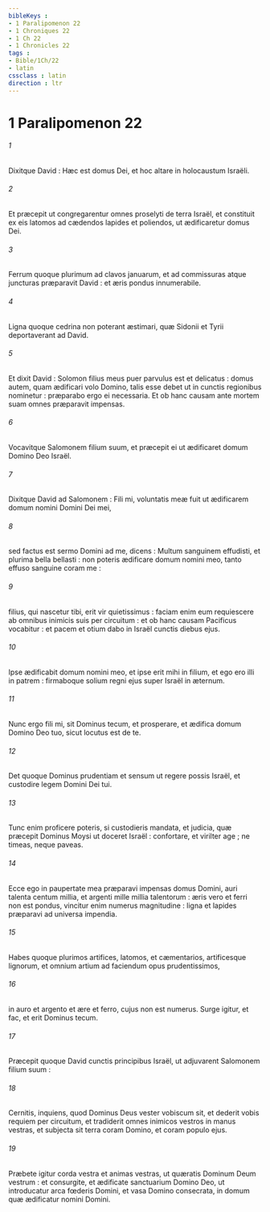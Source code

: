 ```yaml
---
bibleKeys : 
- 1 Paralipomenon 22
- 1 Chroniques 22
- 1 Ch 22
- 1 Chronicles 22
tags : 
- Bible/1Ch/22
- latin
cssclass : latin
direction : ltr
---
```


# 1 Paralipomenon 22

###### 1
Dixitque David : Hæc est domus Dei, et hoc altare in holocaustum Israëli.
###### 2
Et præcepit ut congregarentur omnes proselyti de terra Israël, et constituit ex eis latomos ad cædendos lapides et poliendos, ut ædificaretur domus Dei.
###### 3
Ferrum quoque plurimum ad clavos januarum, et ad commissuras atque juncturas præparavit David : et æris pondus innumerabile.
###### 4
Ligna quoque cedrina non poterant æstimari, quæ Sidonii et Tyrii deportaverant ad David.
###### 5
Et dixit David : Solomon filius meus puer parvulus est et delicatus : domus autem, quam ædificari volo Domino, talis esse debet ut in cunctis regionibus nominetur : præparabo ergo ei necessaria. Et ob hanc causam ante mortem suam omnes præparavit impensas.
###### 6
Vocavitque Salomonem filium suum, et præcepit ei ut ædificaret domum Domino Deo Israël.
###### 7
Dixitque David ad Salomonem : Fili mi, voluntatis meæ fuit ut ædificarem domum nomini Domini Dei mei,
###### 8
sed factus est sermo Domini ad me, dicens : Multum sanguinem effudisti, et plurima bella bellasti : non poteris ædificare domum nomini meo, tanto effuso sanguine coram me :
###### 9
filius, qui nascetur tibi, erit vir quietissimus : faciam enim eum requiescere ab omnibus inimicis suis per circuitum : et ob hanc causam Pacificus vocabitur : et pacem et otium dabo in Israël cunctis diebus ejus.
###### 10
Ipse ædificabit domum nomini meo, et ipse erit mihi in filium, et ego ero illi in patrem : firmaboque solium regni ejus super Israël in æternum.
###### 11
Nunc ergo fili mi, sit Dominus tecum, et prosperare, et ædifica domum Domino Deo tuo, sicut locutus est de te.
###### 12
Det quoque Dominus prudentiam et sensum ut regere possis Israël, et custodire legem Domini Dei tui.
###### 13
Tunc enim proficere poteris, si custodieris mandata, et judicia, quæ præcepit Dominus Moysi ut doceret Israël : confortare, et virilter age ; ne timeas, neque paveas.
###### 14
Ecce ego in paupertate mea præparavi impensas domus Domini, auri talenta centum millia, et argenti mille millia talentorum : æris vero et ferri non est pondus, vincitur enim numerus magnitudine : ligna et lapides præparavi ad universa impendia.
###### 15
Habes quoque plurimos artifices, latomos, et cæmentarios, artificesque lignorum, et omnium artium ad faciendum opus prudentissimos,
###### 16
in auro et argento et ære et ferro, cujus non est numerus. Surge igitur, et fac, et erit Dominus tecum.
###### 17
Præcepit quoque David cunctis principibus Israël, ut adjuvarent Salomonem filium suum :
###### 18
Cernitis, inquiens, quod Dominus Deus vester vobiscum sit, et dederit vobis requiem per circuitum, et tradiderit omnes inimicos vestros in manus vestras, et subjecta sit terra coram Domino, et coram populo ejus.
###### 19
Præbete igitur corda vestra et animas vestras, ut quæratis Dominum Deum vestrum : et consurgite, et ædificate sanctuarium Domino Deo, ut introducatur arca fœderis Domini, et vasa Domino consecrata, in domum quæ ædificatur nomini Domini.
